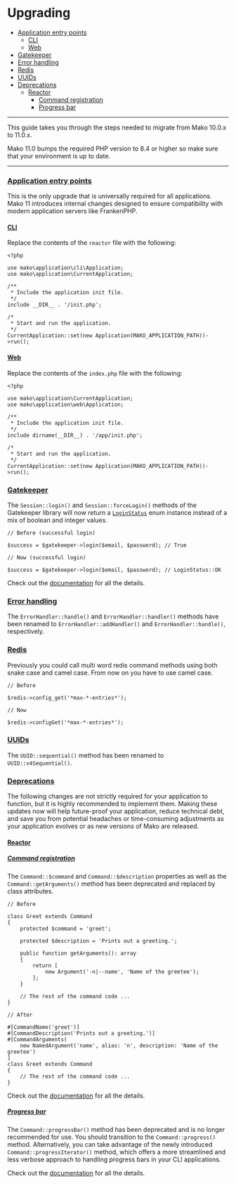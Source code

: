# Upgrading

* [Application entry points](#application_entry_points)
    - [CLI](#application_entry_points:cli)
    - [Web](#application_entry_points:web)
* [Gatekeeper](#gatekeeper)
* [Error handling](#error_handling)
* [Redis](#redis)
* [UUIDs](#uuids)
* [Deprecations](#deprecations)
    - [Reactor](#deprecations:reactor:command_registration)
        - [Command registration](#deprecations:reactor:command_registration)
        - [Progress bar](#deprecations:reactor:progress_bar)

--------------------------------------------------------

This guide takes you through the steps needed to migrate from Mako 10.0.x to 11.0.x.

Mako 11.0 bumps the required PHP version to 8.4 or higher so make sure that your environment is up to date.

--------------------------------------------------------

### <a id="application_entry_points" href="#application_entry_points">Application entry points</a>

This is the only upgrade that is universally required for all applications. Mako 11 introduces internal changes designed to ensure compatibility with modern application servers like FrankenPHP.

#### <a id="application_entry_points:cli" href="#application_entry_points:cli">CLI</a>

Replace the contents of the `reactor` file with the following:

```
<?php

use mako\application\cli\Application;
use mako\application\CurrentApplication;

/**
 * Include the application init file.
 */
include __DIR__ . '/init.php';

/*
 * Start and run the application.
 */
CurrentApplication::set(new Application(MAKO_APPLICATION_PATH))->run();
```

#### <a id="application_entry_points:web" href="#application_entry_points:web">Web</a>

Replace the contents of the `index.php` file with the following:

```
<?php

use mako\application\CurrentApplication;
use mako\application\web\Application;

/**
 * Include the application init file.
 */
include dirname(__DIR__) . '/app/init.php';

/*
 * Start and run the application.
 */
CurrentApplication::set(new Application(MAKO_APPLICATION_PATH))->run();
```

### <a id="gatekeeper" href="#gatekeeper">Gatekeeper</a>

The ```Session::login()``` and ```Session::forceLogin()``` methods of the Gatekeeper library will now return a [`LoginStatus`](:base_url:/docs/:version:/security:gatekeeper#authentication) enum instance instead of a mix of boolean and integer values.

```
// Before (successful login)

$success = $gatekeeper->login($email, $password); // True

// Now (successful login)

$success = $gatekeeper->login($email, $password); // LoginStatus::OK
```

Check out the [documentation](:base_url:/docs/:version:/security:gatekeeper#authentication) for all the details.

### <a id="error_handling" href="#error_handling">Error handling</a>

The `ErrorHandler::handle()` and `ErrorHandler::handler()` methods have been renamed to `ErrorHandler::addHandler()` and `ErrorHandler::handle()`, respectively.

### <a id="redis" href="#redis">Redis</a>

Previously you could call multi word redis command methods using both snake case and camel case. From now on you have to use camel case.

```
// Before

$redis->config_get('*max-*-entries*');

// Now

$redis->configGet('*max-*-entries*');
```

### <a id="uuids" href="#uuids">UUIDs</a>

The `UUID::sequential()` method has been renamed to ```UUID::v4Sequential()```.

### <a id="deprecations" href="#deprecations">Deprecations</a>

The following changes are not strictly required for your application to function, but it is highly recommended to implement them. Making these updates now will help future-proof your application, reduce technical debt, and save you from potential headaches or time-consuming adjustments as your application evolves or as new versions of Mako are released.

#### <a id="deprecations:reactor" href="#deprecations:reactor">Reactor</a>

##### <a id="deprecations:reactor:command_registration" href="#deprecations:reactor:command_registration">Command registration</a>

The `Command::$command` and `Command::$description` properties as well as the `Command::getArguments()` method has been deprecated and replaced by class attributes.

```
// Before

class Greet extends Command
{
	protected $command = 'greet';

	protected $description = 'Prints out a greeting.';

    public function getArguments(): array
    {
        return [
            new Argument('-n|--name', 'Name of the greetee');
        ];
    }

    // The rest of the command code ...
}

// After

#[CommandName('greet')]
#[CommandDescription('Prints out a greeting.')]
#[CommandArguments(
    new NamedArgument('name', alias: 'n', description: 'Name of the greetee')
]
class Greet extends Command
{
	// The rest of the command code ...
}
```

Check out the [documentation](:base_url:/docs/:version:/command-line:commands#basics:registering-commands) for all the details.

##### <a id="deprecations:reactor:progress_bar" href="#deprecations:reactor:progress_bar">Progress bar</a>

The `Command::progressBar()` method has been deprecated and is no longer recommended for use. You should transition to the `Command::progress()` method. Alternatively, you can take advantage of the newly introduced `Command::progressIterator()` method, which offers a more streamlined and less verbose approach to handling progress bars in your CLI applications. 

Check out the [documentation](:base_url:/docs/:version:/command-line:commands#output:components) for all the details.